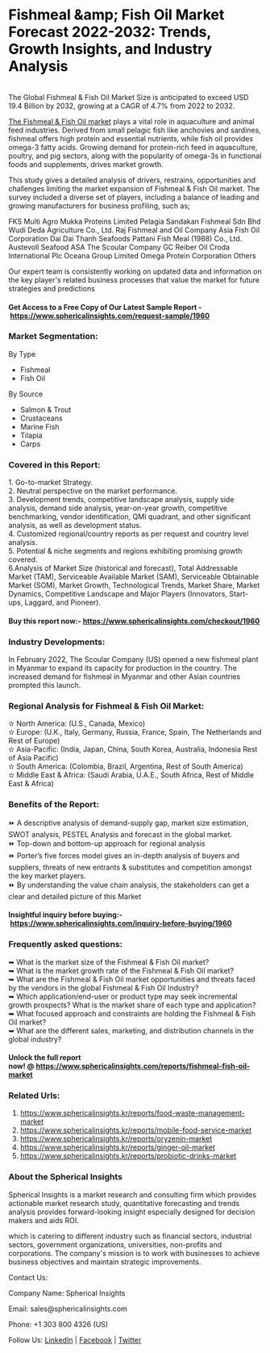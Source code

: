<div class="content-body__description">
<h1><span style="color: #000000;">Fishmeal &amp;amp; Fish Oil Market Forecast 2022-2032: Trends, Growth Insights, and Industry Analysis</span></h1>
<div class="content-body__detail">&nbsp;
<div class="content-body__description">The Global Fishmeal &amp; Fish Oil Market Size is anticipated to exceed USD 19.4 Billion by 2032, growing at a CAGR of 4.7% from 2022 to 2032.</div>
<div class="content-body__detail">
<section id="section_0" class="entry fr-view">
<p><a href="https://www.sphericalinsights.com/reports/fishmeal-fish-oil-market" target="_blank" rel="noopener">The Fishmeal &amp; Fish Oil market</a>&nbsp;plays a vital role in aquaculture and animal feed industries. Derived from small pelagic fish like anchovies and sardines, fishmeal offers high protein and essential nutrients, while fish oil provides omega-3 fatty acids. Growing demand for protein-rich feed in aquaculture, poultry, and pig sectors, along with the popularity of omega-3s in functional foods and supplements, drives market growth.</p>
<p>This study gives a detailed analysis of drivers, restrains, opportunities and challenges limiting the market expansion of Fishmeal &amp; Fish Oil market. The survey included a diverse set of players, including a balance of leading and growing manufacturers for business profiling, such as;</p>
<p>FKS Multi Agro Mukka Proteins Limited Pelagia Sandakan Fishmeal Sdn Bhd Wudi Deda Agriculture Co., Ltd. Raj Fishmeal and Oil Company Asia Fish Oil Corporation Dai Dai Thanh Seafoods Pattani Fish Meal (1988) Co., Ltd. Austevoll Seafood ASA The Scoular Company GC Reiber Oil Croda International Plc Oceana Group Limited Omega Protein Corporation Others</p>
<p>Our expert team is consistently working on updated data and information on the key player's related business processes that value the market for future strategies and predictions</p>
<h4>Get Access to a Free Copy of Our Latest Sample Report -&nbsp;<a href="https://www.sphericalinsights.com/request-sample/1960" target="_blank" rel="noopener">https://www.sphericalinsights.com/request-sample/1960</a></h4>
<h3>Market Segmentation:</h3>
<p>By&nbsp;Type</p>
<ul>
<li>Fishmeal</li>
<li>Fish Oil</li>
</ul>
<p>By Source</p>
<ul>
<li>Salmon &amp; Trout</li>
<li>Crustaceans</li>
<li>Marine Fish</li>
<li>Tilapia</li>
<li>Carps</li>
</ul>
<h3>Covered in this Report:</h3>
<p>1. Go-to-market Strategy.<br />2. Neutral perspective on the market performance.<br />3. Development trends, competitive landscape analysis, supply side analysis, demand side analysis, year-on-year growth, competitive benchmarking, vendor identification, QMI quadrant, and other significant analysis, as well as development status.<br />4. Customized regional/country reports as per request and country level analysis.<br />5. Potential &amp; niche segments and regions exhibiting promising growth covered.<br />6.Analysis of Market Size (historical and forecast), Total Addressable Market (TAM), Serviceable Available Market (SAM), Serviceable Obtainable Market (SOM), Market Growth, Technological Trends, Market Share, Market Dynamics, Competitive Landscape and Major Players (Innovators, Start-ups, Laggard, and Pioneer).</p>
<h4>Buy this report now:-&nbsp;<a href="https://www.sphericalinsights.com/checkout/1960" target="_blank" rel="noopener">https://www.sphericalinsights.com/checkout/1960</a></h4>
<h3>Industry Developments:</h3>
<p>In February 2022, The Scoular Company (US) opened a new fishmeal plant in Myanmar to expand its capacity for production in the country. The increased demand for fishmeal in Myanmar and other Asian countries prompted this launch.</p>
<h3>Regional Analysis for Fishmeal &amp; Fish Oil Market:</h3>
<p>✫ North America:&nbsp;(U.S., Canada, Mexico)<br />✫ Europe:&nbsp;(U.K., Italy, Germany, Russia, France, Spain, The Netherlands and Rest of Europe)<br />✫ Asia-Pacific:&nbsp;(India, Japan, China, South Korea, Australia, Indonesia Rest of Asia Pacific)<br />✫ South America:&nbsp;(Colombia, Brazil, Argentina, Rest of South America)<br />✫ Middle East &amp; Africa:&nbsp;(Saudi Arabia, U.A.E., South Africa, Rest of Middle East &amp; Africa)</p>
<h3>Benefits of the Report:</h3>
<p>⏩ A descriptive analysis of demand-supply gap, market size estimation, SWOT analysis, PESTEL Analysis and forecast in the global market.<br />⏩ Top-down and bottom-up approach for regional analysis<br />⏩ Porter&rsquo;s five forces model gives an in-depth analysis of buyers and suppliers, threats of new entrants &amp; substitutes and competition amongst the key market players.<br />⏩ By understanding the value chain analysis, the stakeholders can get a clear and detailed picture of this Market</p>
<h4>Insightful inquiry before buying:-&nbsp;<a href="https://www.sphericalinsights.com/inquiry-before-buying/1960" target="_blank" rel="noopener">https://www.sphericalinsights.com/inquiry-before-buying/1960</a></h4>
<h3>Frequently asked questions:</h3>
<p>➥ What is the market size of the Fishmeal &amp; Fish Oil market?<br />➥ What is the market growth rate of the Fishmeal &amp; Fish Oil market?<br />➥ What are the Fishmeal &amp; Fish Oil market opportunities and threats faced by the vendors in the global Fishmeal &amp; Fish Oil Industry?<br />➥ Which application/end-user or product type may seek incremental growth prospects? What is the market share of each type and application?<br />➥ What focused approach and constraints are holding the Fishmeal &amp; Fish Oil market?<br />➥ What are the different sales, marketing, and distribution channels in the global industry?</p>
<h4>Unlock the full report now!&nbsp;@&nbsp;<a href="https://www.sphericalinsights.com/reports/fishmeal-fish-oil-market" target="_blank" rel="noopener">https://www.sphericalinsights.com/reports/fishmeal-fish-oil-market</a></h4>
<h3>Related Urls:</h3>
<ol>
<li><a href="https://www.sphericalinsights.kr/reports/food-waste-management-market" rel="nofollow">https://www.sphericalinsights.kr/reports/food-waste-management-market</a></li>
<li><a href="https://www.sphericalinsights.kr/reports/mobile-food-service-market" rel="nofollow">https://www.sphericalinsights.kr/reports/mobile-food-service-market</a></li>
<li><a href="https://www.sphericalinsights.kr/reports/oryzenin-market" rel="nofollow">https://www.sphericalinsights.kr/reports/oryzenin-market</a></li>
<li><a href="https://www.sphericalinsights.kr/reports/ginger-oil-market" rel="nofollow">https://www.sphericalinsights.kr/reports/ginger-oil-market</a></li>
<li><a href="https://www.sphericalinsights.kr/reports/probiotic-drinks-market" rel="nofollow">https://www.sphericalinsights.kr/reports/probiotic-drinks-market</a>&nbsp;</li>
</ol>
<h3>About the Spherical Insights</h3>
<p>Spherical Insights&nbsp;is a market research and consulting firm which provides actionable market research study, quantitative forecasting and trends analysis provides forward-looking insight especially designed for decision makers and aids ROI.</p>
<p>which is catering to different industry such as financial sectors, industrial sectors, government organizations, universities, non-profits and corporations. The company's mission is to work with businesses to achieve business objectives and maintain strategic improvements.</p>
<p>Contact Us:</p>
<p>Company Name:&nbsp;Spherical Insights</p>
<p>Email:&nbsp;sales@sphericalinsights.com</p>
<p>Phone:&nbsp;+1 303 800 4326 (US)</p>
<p>Follow Us:&nbsp;<a href="https://www.linkedin.com/company/spherical-insight/" rel="nofollow"><u>LinkedIn</u></a>&nbsp;|&nbsp;<a href="https://www.facebook.com/sphericalinsights22" rel="nofollow"><u>Facebook</u></a>&nbsp;|&nbsp;<a href="https://twitter.com/SInsights_US" rel="nofollow"><u>Twitter</u></a></p>
</section>
</div>
</div>
</div>
